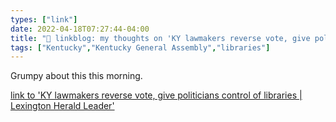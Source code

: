 ```yaml
---
types: ["link"]
date: 2022-04-18T07:27:44-04:00
title: "🔗 linkblog: my thoughts on 'KY lawmakers reverse vote, give politicians control of libraries | Lexington Herald Leader'"
tags: ["Kentucky","Kentucky General Assembly","libraries"]
---
```

Grumpy about this this morning.
 
[link to 'KY lawmakers reverse vote, give politicians control of libraries | Lexington Herald Leader'](https://www.kentucky.com/news/politics-government/article260428187.html)

